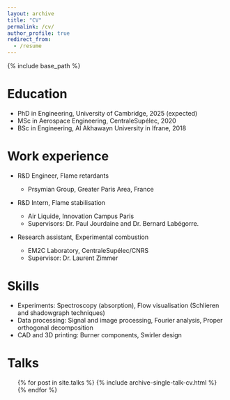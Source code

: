 ```yaml
---
layout: archive
title: "CV"
permalink: /cv/
author_profile: true
redirect_from:
  - /resume
---
```


{% include base_path %}

Education
======
* PhD in Engineering, University of Cambridge, 2025 (expected)
* MSc in Aerospace Engineering, CentraleSupélec, 2020
* BSc in Engineering, Al Akhawayn University in Ifrane, 2018

Work experience
======
* R&D Engineer, Flame retardants
  * Prsymian Group, Greater Paris Area, France

* R&D Intern, Flame stabilisation
  * Air Liquide, Innovation Campus Paris
  * Supervisors: Dr. Paul Jourdaine and Dr. Bernard Labégorre.

* Research assistant, Experimental combustion
  * EM2C Laboratory, CentraleSupélec/CNRS
  * Supervisor: Dr. Laurent Zimmer
  
Skills
======
* Experiments: Spectroscopy (absorption), Flow visualisation (Schlieren and shadowgraph techniques)
* Data processing: Signal and image processing, Fourier analysis, Proper orthogonal decomposition
* CAD and 3D printing: Burner components, Swirler design


Talks
======
  <ul>{% for post in site.talks %}
    {% include archive-single-talk-cv.html %}
  {% endfor %}</ul>
